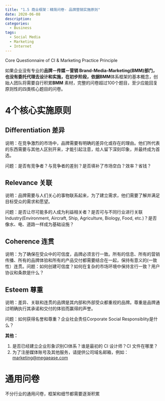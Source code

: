 ```yaml
---
title: "1.5 商业框架：精简问卷- 品牌营销实施原则"
date: 2020-06-08
description: 
categories:
  - Business
tags:
  - Social Media
  - Marketing
  - Internet
---
```


Core Questionnaire of CI & Marketing Practice Principle

如果企业没有专业的**品牌－传媒－营销 Brand-Media-Marketing(BMM)**部门，也没有委托代理去设计和实施，在初步阶段，依据**BMM**体系框架的基本概念，创始人团队将需要自行积累**BMM** 素材，完整的问卷超过100个题目，至少应能回复原则性的四类核心题目的问卷。

# 4个核心实施原则

## Differentiation 差异

说明：在竞争激烈的市场中，品牌需要有明确的差异化或存在的理由。他们所代表的东西需要与其他人区别开来，才能引起注意，给人留下深刻印象，并最终成为首选。

问题：是否有竞争者？与竞争者的差别？是否填补了市场空白？效率？省钱？

## Relevance 关联

说明：品牌需要与人们关心的事物联系起来，为了建立需求，他们需要了解并满足目标受众的需求和愿望。

问题：是否让尽可能多的人成为利益相关者？是否可与不同行业进行关联 Industry(Environment, Aircraft, Ship, Agriculture, Biology, Food, etc.)？是否像水、电、道路一样成为基础设施？

## Coherence 连贯

说明：为了确保在受众中的可信度，品牌必须言行一致。所有的信息、所有的营销传播、所有的品牌体验和所有的产品交付都需要结合在一起，保持有意义的(一致性）连贯。问题：如何创建可信度？如何在复杂的市场环境中保持言行一致？用户协议和条款是什么？

## Esteem 尊重

说明：差异、关联和连贯的品牌是其内部和外部受众都重视的品牌。尊重是品牌通过明确执行其承诺和交付的体验而赢得的声誉。

问题：如何获得名誉和尊重？企业社会责任Corporate Social Responsiblity是什么？

**其他：**

1. 是否已经建立企业形象识别CI体系？谁是最初的 CI 设计师？CI 文件在哪里？
2. 为了注册媒体账号及其他服务，请提供公司域名邮箱，例如：[marketing@megaease.com](mailto:marketing@megaease.com)

# 通用问卷

不分行业的通用问卷，框架和细节都需要逐渐积累

